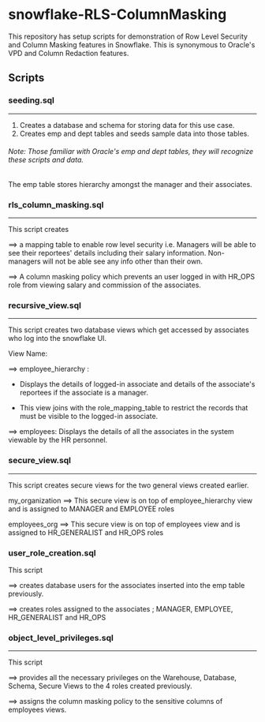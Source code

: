 # snowflake-RLS-ColumnMasking

This repository has setup scripts for demonstration of Row Level Security and Column Masking features in Snowflake.
This is synonymous to Oracle's VPD and Column Redaction features.

## Scripts

### seeding.sql 
--------------
1. Creates a database and schema for storing data for this use case.
2. Creates emp and dept tables and seeds sample data into those tables.
###### Note: Those familiar with Oracle's emp and dept tables, they will recognize these scripts and data.
The emp table stores hierarchy amongst the manager and their associates.

### rls_column_masking.sql
--------------------------
This script creates

==>  a mapping table to enable row level security
      i.e. Managers will be able to see their reportees' details including their salary information.
      Non-managers will not be able see any info other than their own.

==> A column masking policy which prevents an user logged in with HR_OPS role from viewing salary and commission of the associates. 

### recursive_view.sql
------------------------
This script creates two database views which get accessed by associates who log into the snowflake UI. 

View Name: 

==> employee_hierarchy : 

* Displays the details of logged-in associate and details of the associate's reportees if the associate is a manager.

* This view joins with the role_mapping_table to restrict the records that must be visible to the logged-in associate.

==> employees: Displays the details of all the associates in the system viewable by the HR personnel.

### secure_view.sql
--------------------
This script creates secure views for the two general views created earlier.

my_organization ==> This secure view is on top of employee_hierarchy view and is assigned to MANAGER and EMPLOYEE roles

employees_org   ==> This secure view is on top of employees view and is assigned to HR_GENERALIST and HR_OPS roles

### user_role_creation.sql
This script 

==> creates database users for the associates inserted into the emp table previously.

==> creates roles assigned to the associates ; MANAGER, EMPLOYEE, HR_GENERALIST and HR_OPS

### object_level_privileges.sql
--------------------------------
This script 

==> provides all the necessary privileges on the Warehouse, Database, Schema, Secure Views to the 4 roles created previously.

==> assigns the column masking policy to the sensitive columns of employees views.




